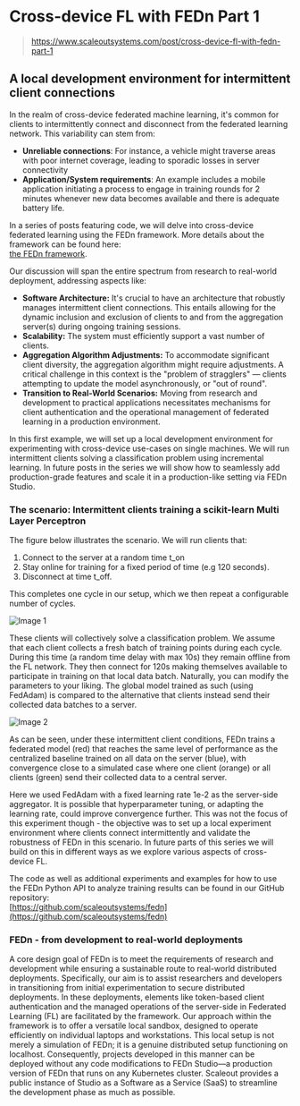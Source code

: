 ﻿# Cross-device FL with FEDn Part 1

> https://www.scaleoutsystems.com/post/cross-device-fl-with-fedn-part-1

A local development environment for intermittent client connections
-------------------------------------------------------------------

In the realm of cross-device federated machine learning, it's common for clients to intermittently connect and disconnect from the federated learning network. This variability can stem from:

*   **Unreliable connections**: For instance, a vehicle might traverse areas with poor internet coverage, leading to sporadic losses in server connectivity
*   **Application/System requirements**: An example includes a mobile application initiating a process to engage in training rounds for 2 minutes whenever new data becomes available and there is adequate battery life.

In a series of posts featuring code, we will delve into cross-device federated learning using the FEDn framework. More details about the framework can be found here:  
‍[the FEDn framework](http://scaleoutsystems.com/framework).

Our discussion will span the entire spectrum from research to real-world deployment, addressing aspects like:

*   ‍**Software Architecture:** It's crucial to have an architecture that robustly manages intermittent client connections. This entails allowing for the dynamic inclusion and exclusion of clients to and from the aggregation server(s) during ongoing training sessions.**‍**
*   **Scalability:** The system must efficiently support a vast number of clients.**‍**
*   **Aggregation Algorithm Adjustments:** To accommodate significant client diversity, the aggregation algorithm might require adjustments. A critical challenge in this context is the "problem of stragglers" — clients attempting to update the model asynchronously, or "out of round".**‍**
*   **Transition to Real-World Scenarios:** Moving from research and development to practical applications necessitates mechanisms for client authentication and the operational management of federated learning in a production environment.

In this first example, we will set up a local development environment for experimenting with cross-device use-cases on single machines. We will run intermittent clients solving a classification problem using incremental learning. In future posts in the series we will show how to seamlessly add production-grade features and scale it in a production-like setting via FEDn Studio.

### **The scenario: Intermittent clients training a scikit-learn Multi Layer Perceptron**   

The figure below illustrates the scenario.  We will run clients that:

1.  Connect to the server at a random time t\_on
2.  Stay online for training for a fixed period of time (e.g 120 seconds).
3.  Disconnect at time t\_off. 

This completes one cycle in our setup, which we then repeat a configurable number of cycles.

![Image 1](https://cdn.prod.website-files.com/65b2c538561625e62bd16a2a/66006cb55ec3e645d1c70cbc_async-clients.png)

These clients will collectively solve a classification problem. We assume that each client collects a fresh batch of training points during each cycle. During this time (a random time delay with max 10s) they remain offline from the FL network. They then connect for 120s making themselves available to participate in training on that local data batch. Naturally, you can modify the parameters to your liking. The global model trained as such (using FedAdam) is compared to the alternative that clients instead send their collected data batches to a server.

![Image 2](https://cdn.prod.website-files.com/65b2c538561625e62bd16a2a/66006cc85ed775a33b08122c_cross-device-experiment.png)

As can be seen, under these intermittent client conditions, FEDn trains a federated model (red) that reaches the same level of performance as the centralized baseline trained on all data on the server (blue), with convergence close to a simulated case where one client (orange) or all clients (green) send their collected data to a central server.

Here we used FedAdam with a fixed learning rate 1e-2 as the server-side aggregator. It is possible that hyperparameter tuning, or adapting the learning rate, could improve convergence further. This was not the focus of this experiment though - the objective was to set up a local experiment environment where clients connect intermittently and validate the robustness of FEDn in this scenario. In future parts of this series we will build on this in different ways as we explore various aspects of cross-device FL.

The code as well as additional experiments and examples for how to use the FEDn Python API to analyze training results can be found in our GitHub repository:  
[https://github.com/scaleoutsystems/fedn](https://github.com/scaleoutsystems/fedn)

### **FEDn - from development to real-world deployments**

A core design goal of FEDn is to meet the requirements of research and development while ensuring a sustainable route to real-world distributed deployments. Specifically, our aim is to assist researchers and developers in transitioning from initial experimentation to secure distributed deployments. In these deployments, elements like token-based client authentication and the managed operations of the server-side in Federated Learning (FL) are facilitated by the framework. Our approach within the framework is to offer a versatile local sandbox, designed to operate efficiently on individual laptops and workstations. This local setup is not merely a simulation of FEDn; it is a genuine distributed setup functioning on localhost. Consequently, projects developed in this manner can be deployed without any code modifications to FEDn Studio—a production version of FEDn that runs on any Kubernetes cluster. Scaleout provides a public instance of Studio as a Software as a Service (SaaS) to streamline the development phase as much as possible.

‍
